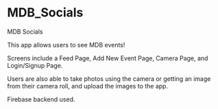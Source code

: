 # MDB_Socials
MDB Socials

This app allows users to see MDB events! 

Screens include a Feed Page, Add New Event Page, Camera Page, and Login/Signup Page.

Users are also able to take photos using the camera or getting an image from their camera roll, and upload the images to the app.

Firebase backend used.



